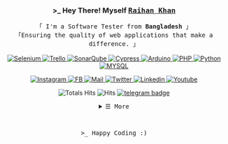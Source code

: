 <!-- Title -->
<h3 align="center">&gt;_ Hey There! Myself
        <samp>
        <b><a target="_blank" href="https://raih9k.github.io/">Raihan Khan</a></b>
        </samp>
</h3>

<p align="center">
        <!-- Intro -->
        <samp>
                「 I'm a Software Tester from <b>Bangladesh</b> 」
                <br>
<!--                 「 Passionate about ensuring the seamless functionality and user experience of web applications to enhance and positively impact lives through rigorous testing and quality assurance</b> 」 -->
                「Ensuring the quality of web applications that make a difference. 」
                <br>
                <br>
        </samp>
        <!-- Technologies -->
        <!-- React -->
        <a href="https://github.com/k-raihan?tab=repositories" target="_blank"><img alt="Selenium"
                        src="https://img.shields.io/badge/-Selenium-white?style=flat-square&logo=selenium&logoColor= green">
        </a>
        <!-- NextJS -->
        <a href="https://github.com/k-raihan?tab=repositories" target="_blank"><img alt="Trello"
                        src="https://img.shields.io/badge/-Trello-10172a?style=flat-square&logo=Trello&logoColor=007AC0">
        </a>
        <!-- TailwindCSS -->
        <a href="https://github.com/k-raihan?tab=repositories" target="_blank"><img alt="SonarQube"
                        src="https://img.shields.io/badge/-SonarQube-white?style=flat-square&logo=SonarQube&logoColor=37bcf8">
        </a>
       <!-- Cypress -->
        <a href="https://github.com/k-raihan?tab=repositories" target="_blank"><img alt="Cypress"
                        src="https://img.shields.io/badge/-Cypress-10172a?style=flat-square&logo=Cypress&logoColor=white">
        </a>
       <!-- Arduino -->
        <a href="https://github.com/k-raihan?tab=repositories" target="_blank"><img alt="Arduino"
                        src="https://img.shields.io/badge/-Arduino-00979D?style=flat-square&logo=Arduino&logoColor=white">
        </a>
        <!-- PHP -->
        <a href="https://github.com/k-raihan?tab=repositories" target="_blank"><img alt="PHP"
                        src="https://img.shields.io/badge/-PHP-10172a?style=flat-square&logo=PHP&logoColor=white">
        </a>
       <!-- Python -->
        <a href="https://github.com/k-raihan?tab=repositories" target="_blank"><img alt="Python"
                        src="https://img.shields.io/badge/-Python-10172a?style=flat-square&logo=Python&logoColor=FFD43B">
        </a>
        <!-- MYSQL -->
        <a href="https://github.com/k-raihan?tab=repositories" target="_blank"><img alt="MYSQL"
                        src="https://img.shields.io/badge/-MySql-10172a?style=flat-square&logo=Mysql&logoColor=white">
        </a>
        
</p>
<p align="center">
         <!-- Social Links -->
         <!-- Mail -->
        <a href="https://www.instagram.com/k.raiyan____/" target="_blank"><img alt="Instagram"
                src="https://img.shields.io/badge/-Insta-EA4335?style=flat-square&logo=instagram&logoColor=white">
        </a>
         <!-- Mail -->
        <a href="https://www.facebook.com/Raih9K" target="_blank"><img alt="FB"
                src="https://img.shields.io/badge/-facebook-3b5998?style=flat-square&logo=Facebook&logoColor=white">
        </a>
        <!-- Mail -->
        <a href="mailto:typetork@gmail.com" target="_blank"><img alt="Mail"
                src="https://img.shields.io/badge/-Mail-EA4335?style=flat-square&logo=Gmail&logoColor=white">
        </a>
        <!-- Twitter -->
        <a href="https://twitter.com/Raih9K" target="_blank"><img alt="Twitter"
                src="https://img.shields.io/badge/-Twitter-1c9bef?style=flat-square&logo=Twitter&logoColor=white">
        </a>
        <!-- Linkedin -->
        <a href="https://www.linkedin.com/in/khan-raihan/" target="_blank"><img alt="Linkedin"
                src="https://img.shields.io/badge/-Linkedin-0A66C2?style=flat-square&logo=Linkedin&logoColor=white">
        </a>
        <!-- Youtube -->
        <a href="https://www.youtube.com/c/Raih9K" target="_blank"><img alt="Youtube"
                src="https://img.shields.io/badge/-Youtube-FF0000?style=flat-square&logo=Youtube&logoColor=white">
        </a>
        <div align="center" width="50">

<p>

![Totals Hits](https://komarev.com/ghpvc/?username=k-raihan&style=flat&color=orange&label=PROFILE+VIEWS)
![Hits](https://hits.seeyoufarm.com/api/count/incr/badge.svg?url=https%3A%2F%2Fgithub.com%2FSP-XD&count_bg=%2379C83D&title_bg=%23555555&icon=mediafire.svg&icon_color=%23E7E7E7&title=HITS&edge_flat=false)
[![telegram badge](https://img.shields.io/badge/Raihan-Khan-grey?style=flat&logo=telegram)](https://t.me/#) <br>
</div>
</p>

<!-- Details Section -->
<details align="center">
    <summary> <samp>&#9776; More </samp></summary>
    <p align="center">
<div align="center" width="50">

[![Spotify](https://spotify-readme.sp-xd.vercel.app/api/spotify)](https://open.spotify.com/user/somnathpaul) <br>

</div>

            
<!--         <img src="https://raw.githubusercontent.com/SP-XD/profile-summary-cards/master/profile-summary-card-output/nord_dark/3-stats.svg" width="32.5%">
        <img src="https://raw.githubusercontent.com/SP-XD/profile-summary-cards/master/profile-summary-card-output/nord_dark/1-repos-per-language.svg" width="32.5%">
        <img src="https://raw.githubusercontent.com/SP-XD/profile-summary-cards/master/profile-summary-card-output/nord_dark/2-most-commit-language.svg" width="32.5%"> -->
<!--         <img align="center" src="https://raw.githubusercontent.com/k-raihan/profile-summary-cards/master/profile-summary-card-output/nord_dark/0-profile-details.svg" >
        <br> -->
</details>
<!-- Footer -->
<!-- Featured Repositories -->
<p align="center">
<!-- <a href="https://github.com/shahriarshafin/shahriarshafin">
<img width='49%' align="center"src="https://github-readme-stats.vercel.app/api/pin/?username=shahriarshafin&repo=shahriarshafin&border_color=02D892&bg_color=0D1117&title_color=C9D1D9&text_color=8B949E&icon_color=02D892" />
</a> -->
<span>&nbsp;</span>
<!-- <a href="https://github.com/shahriarshafin/disney-plus-clone">
<img width='49%' align="center"src="https://github-readme-stats.vercel.app/api/pin/?username=shahriarshafin&repo=disney-plus-clone&border_color=02D892&bg_color=0D1117&title_color=C9D1D9&text_color=8B949E&icon_color=02D892" />
</a> -->
</p>

<p align="center">
<!-- <a href="https://github.com/shahriarshafin/NodeMcu-ESP8266_Fake_sign_in">
<img width='49%' align="center"src="https://github-readme-stats.vercel.app/api/pin/?username=shahriarshafin&repo=NodeMcu-ESP8266_Fake_sign_in&border_color=02D892&bg_color=0D1117&title_color=C9D1D9&text_color=8B949E&icon_color=02D892" />
</a> -->
<!-- <span>&nbsp; </span> -->
<!-- <a href="https://github.com/shahriarshafin/Iot-car-controller">
<img width='49%' align="center"src="https://github-readme-stats.vercel.app/api/pin/?username=shahriarshafin&repo=iot-car-controller&border_color=02D892&bg_color=0D1117&title_color=C9D1D9&text_color=8B949E&icon_color=02D892" />
</a> -->
</p>

<div align="center" >
<samp> &gt;_ Happy Coding :) </samp>
 <br>
</div>
